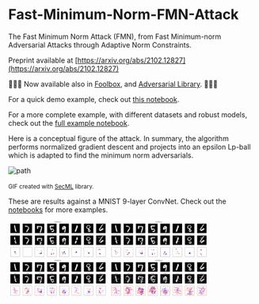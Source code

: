 # Fast-Minimum-Norm-FMN-Attack

The Fast Minimum Norm Attack (FMN), from 
Fast Minimum-norm Adversarial Attacks through Adaptive Norm Constraints.

Preprint available at [https://arxiv.org/abs/2102.12827](https://arxiv.org/abs/2102.12827)

🎉🎉🎉 Now available also in [Foolbox](https://github.com/bethgelab/foolbox), and  [Adversarial Library](jeromerony/adversarial-library). 🎉🎉🎉

For a quick demo example, check out [this notebook](src/fmn_example.ipynb).

For a more complete example, with different datasets and robust models, check out 
the [full example notebook](src/fmn_demo.ipynb).

Here is a conceptual figure of the attack. In summary, the algorithm performs normalized 
gradient descent and projects into an epsilon Lp-ball which is adapted to 
find the minimum norm adversarials.

<img src="assets/gifs/path.gif" alt="path" width="400"/>

<small> GIF created with [SecML](https://secml.gitlab.io/) library.</small>

These are results against a MNIST 9-layer ConvNet. Check out the [notebooks](src/fmn_demo.ipynb) for more examples.

<img src="assets/images/examples_L0FMNAttack.png" alt="L0" style="width:200px;"/>
<img src="assets/images/examples_L1FMNAttack.png" alt="L1" style="width:200px;"/>
<img src="assets/images/examples_L2FMNAttack.png" alt="L2" style="width:200px;"/>
<img src="assets/images/examples_LInfFMNAttack.png" alt="LInf" style="width:200px;"/>
